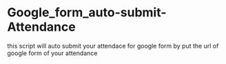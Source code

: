 # Google_form_auto-submit-Attendance

this script will auto submit your attendace for google form by put the url of google form of your attendance
